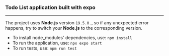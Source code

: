 ### Todo List application built with expo
---
The project uses **Node.js** version `19.5.0.`, so if any unexpected error happens, try to switch your **Node.js** to the corresponding version.

- To install node_modules' dependencies, use: `npm install`
- To run the application, use: `npx expo start`
- To run tests, use: `npm run test`
